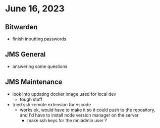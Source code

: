 # June 16, 2023

## Bitwarden
- finish inputting passwords

## JMS General
- answering some questions

## JMS Maintenance
- look into updating docker image used for local dev
	- tough stuff
- tried ssh-remote extension for vscode
	- works ok, would have to make it so it could push to the repository, and I'd have to install node version manager on the server
		- make ssh keys for the mniadmin user ?